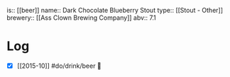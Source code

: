 is:: [[beer]]
name:: Dark Chocolate Blueberry Stout
type:: [[Stout - Other]]
brewery:: [[Ass Clown Brewing Company]]
abv:: 7.1

# Log
- [x] [[2015-10]] #do/drink/beer 🤞
